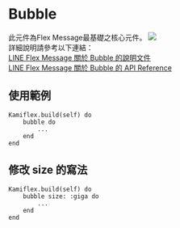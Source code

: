 # Bubble

此元件為Flex Message最基礎之核心元件。
![](https://developers.line.biz/assets/img/overviewSample.772a618f.png) <br/>
詳細說明請參考以下連結：<br/>
[LINE Flex Message 關於 Bubble 的說明文件](https://developers.line.biz/en/docs/messaging-api/flex-message-elements/#bubble) <br/>
[LINE Flex Message 關於 Bubble 的 API Reference](https://developers.line.biz/en/reference/messaging-api/#bubble)

## 使用範例




```
Kamiflex.build(self) do
    bubble do
        ...
    end
end
```



## 修改 size 的寫法

```
Kamiflex.build(self) do
    bubble size: :giga do
        ...
    end
end
```